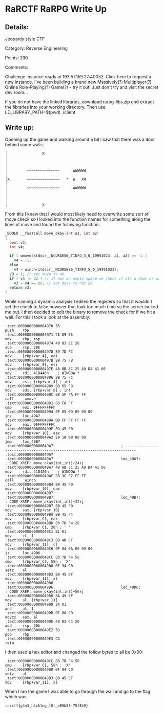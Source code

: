 # RaRCTF RaRPG Write Up

## Details:

Jeopardy style CTF

Category: Reverse Engineering

Points: 200

Comments: 

Challenge instance ready at 193.57.159.27:40052. Click here to request a new instance.
I've been building a brand new Massively(?) Multiplayer(?) Online Role-Playing(?) Game(?) - try it out! Just don't try and visit the secret dev room...

If you do not have the linked libraries, download rarpg-libs.zip and extract the libraries into your working directory. Then use
LD_LIBRARY_PATH=$(pwd) ./client <ip> <port>

## Write up:

Opening up the game and walking around a bit I saw that there was a door behind some walls:

```
│                X                                                                                  │
│                                                                                                   │
│         ~~~~~~~~~~~~~~~      WWWWWW                                                               │
│X        ~~~~~~~~~~~~~~~   *  W   XW                                                               │
│         ~~~~~~~~~~~~~~~      WWWWWW                                                               │
│                                                                                                   │
│                X                                                                                            
```

From this I knew that I would most likely need to overwrite some sort of move check so I looked into the function names for something along the lines of move and found the following function:

```c
_BOOL8 __fastcall move_okay(int a1, int a2)
{
  bool v3; 
  int v4; 

  if ( wmove(stdscr__NCURSES6_TINFO_5_0_19991023, a1, a2) == -1 )
    v4 = -1;
  else
    v4 = winch(stdscr__NCURSES6_TINFO_5_0_19991023);
  v3 = 1; // set move to ok
  if ( v4 != 32 ) // if not an empty space we check if its a door or wall
    v3 = v4 == 88; // set move to not ok
  return v3;
}
```

While running a dynamic analysis I edited the registers so that it wouldn't set the check to false however that took too much time so the server locked me out. I then decided to edit the binary to remove the check for if we hit a wall. For this I took a look at the assembly:

```
.text:0000000000004970 55                                            push    rbp
.text:0000000000004971 48 89 E5                                      mov     rbp, rsp
.text:0000000000004974 48 83 EC 20                                   sub     rsp, 20h
.text:0000000000004978 89 7D FC                                      mov     [rbp+var_4], edi
.text:000000000000497B 89 75 F8                                      mov     [rbp+var_8], esi
.text:000000000000497E 48 8B 3C 25 A0 D4 41 00                       mov     rdi, 41D4A0h    ; WINDOW *
.text:0000000000004986 8B 75 FC                                      mov     esi, [rbp+var_4] ; int
.text:0000000000004989 8B 55 F8                                      mov     edx, [rbp+var_8] ; int
.text:000000000000498C E8 5F FA FF FF                                call    _wmove
.text:0000000000004991 83 F8 FF                                      cmp     eax, 0FFFFFFFFh
.text:0000000000004994 0F 85 0D 00 00 00                             jnz     loc_49A7
.text:000000000000499A B8 FF FF FF FF                                mov     eax, 0FFFFFFFFh
.text:000000000000499F 89 45 F0                                      mov     [rbp+var_10], eax
.text:00000000000049A2 E9 10 00 00 00                                jmp     loc_49B7
.text:00000000000049A7                               ; ---------------------------------------------------------------------------
.text:00000000000049A7
.text:00000000000049A7                               loc_49A7:                               ; CODE XREF: move_okay(int,int)+24↑j
.text:00000000000049A7 48 8B 3C 25 A0 D4 41 00                       mov     rdi, 41D4A0h    ; WINDOW *
.text:00000000000049AF E8 3C F7 FF FF                                call    _winch
.text:00000000000049B4 89 45 F0                                      mov     [rbp+var_10], eax
.text:00000000000049B7
.text:00000000000049B7                               loc_49B7:                               ; CODE XREF: move_okay(int,int)+32↑j
.text:00000000000049B7 8B 45 F0                                      mov     eax, [rbp+var_10]
.text:00000000000049BA 89 45 F4                                      mov     [rbp+var_C], eax
.text:00000000000049BD 83 7D F4 20                                   cmp     [rbp+var_C], 20h ; ' '
.text:00000000000049C1 B1 01                                         mov     cl, 1
.text:00000000000049C3 88 4D EF                                      mov     [rbp+var_11], cl
.text:00000000000049C6 0F 84 0A 00 00 00                             jz      loc_49D6
.text:00000000000049CC 83 7D F4 58                                   cmp     [rbp+var_C], 58h ; 'X'
.text:00000000000049D0 0F 94 C0                                      setz    al
.text:00000000000049D3 88 45 EF                                      mov     [rbp+var_11], al
.text:00000000000049D6
.text:00000000000049D6                               loc_49D6:                               ; CODE XREF: move_okay(int,int)+56↑j
.text:00000000000049D6 8A 45 EF                                      mov     al, [rbp+var_11]
.text:00000000000049D9 24 01                                         and     al, 1
.text:00000000000049DB 0F B6 C0                                      movzx   eax, al
.text:00000000000049DE 48 83 C4 20                                   add     rsp, 20h
.text:00000000000049E2 5D                                            pop     rbp
.text:00000000000049E3 C3                                            retn
```

I then used a hex editor and changed the follow bytes to all be 0x90:

```
.text:00000000000049CC 83 7D F4 58                                   cmp     [rbp+var_C], 58h ; 'X'
.text:00000000000049D0 0F 94 C0                                      setz    al
.text:00000000000049D3 88 45 EF                                      mov     [rbp+var_11], al
```

When I ran the game I was able to go through the wall and go to the flag which was:

```
rarctf{g4m3_h4ck1ng_f0r_n00b5!-75f8b0}
```